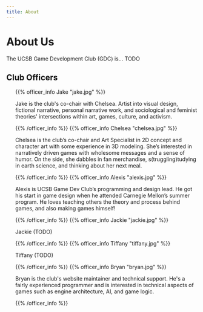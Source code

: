 ```yaml
---
title: About
---
```


# About Us

The UCSB Game Development Club (GDC) is... TODO

## Club Officers

<ul class="officer-info-list">
{{% officer_info Jake "jake.jpg" %}}

Jake is the club's co-chair with Chelsea. Artist into visual design, fictional
narrative, personal narrative work, and sociological and feminist theories'
intersections within art, games, culture, and activism.

{{% /officer_info %}}
{{% officer_info Chelsea "chelsea.jpg" %}}

Chelsea is the club’s co-chair and Art Specialist in 2D concept and character
art with some experience in 3D modeling. She’s interested in narratively driven
games with wholesome messages and a sense of humor. On the side, she dabbles in
fan merchandise, s(truggling)tudying in earth science, and thinking about her
next meal.

{{% /officer_info %}}
{{% officer_info Alexis "alexis.jpg" %}}

Alexis is UCSB Game Dev Club’s programming and design lead. He got his start in
game design when he attended Carnegie Mellon’s summer program. He loves teaching
others the theory and process behind games, and also making games himself!

{{% /officer_info %}}
{{% officer_info Jackie "jackie.jpg" %}}

Jackie (TODO)

{{% /officer_info %}}
{{% officer_info Tiffany "tiffany.jpg" %}}

Tiffany (TODO)

{{% /officer_info %}}
{{% officer_info Bryan "bryan.jpg" %}}

Bryan is the club's website maintainer and technical support. He's a
fairly experienced programmer and is interested in technical aspects of games
such as engine architecture, AI, and game logic.

{{% /officer_info %}}
</ul>
